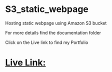 # S3_static_webpage
Hosting static webpage using Amazon S3 bucket

For more details find the documentation folder

Click on the Live link to find my Portfolio

# [Live Link:](http://skkportfolio.s3-website-us-east-1.amazonaws.com)


